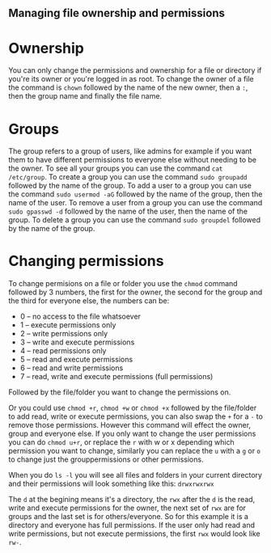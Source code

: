 ## Managing file ownership and permissions

# Ownership
You can only change the permissions and ownership for a file or directory if you're its owner or you're logged in as root. 
To change the owner of a file the command is `chown` followed by the name of the new owner, then a `:`, then the group name and finally the file name.

# Groups
The group refers to a group of users, like admins for example if you want them to have different permissions to everyone else without needing to be the owner.
To see all your groups you can use the command `cat /etc/group`.
To create a group you can use the command `sudo groupadd` followed by the name of the group.
To add a user to a group you can use the command `sudo usermod -aG` followed by the name of the group, then the name of the user.
To remove a user from a group you can use the command `sudo gpasswd -d` followed by the name of the user, then the name of the group.
To delete a group you can use the command `sudo groupdel` followed by the name of the group.

# Changing permissions
To change permisions on a file or folder you use the `chmod` command followed by 3 numbers, the first for the owner, the second for the group and the third for everyone else, the numbers can be:

- 0 – no access to the file whatsoever
- 1 – execute permissions only
- 2 – write permissions only
- 3 – write and execute permissions
- 4 – read permissions only
- 5 – read and execute permissions
- 6 – read and write permissions
- 7 – read, write and execute permissions (full permissions)

Followed by the file/folder you want to change the permissions on.

Or you could use `chmod +r`, `chmod +w` or `chmod +x` followed by the file/folder to add read, write or execute permissions, you can also swap the `+` for a `-` to remove those permissions. However this command will effect the owner, group and everyone else. If you only want to change the user permissions you can do `chmod u+r`, or replace the `r` with w or x depending which permission you want to change, similarly you can replace the `u` with a `g` or `o` to change just the grouppermissions or other permissions.

When you do `ls -l` you will see all files and folders in your current directory and their permissions will look something like this:
`drwxrwxrwx` 

The `d` at the begining means it's a directory, the `rwx` after the `d` is the read, write and execute permissions for the owner, the next set of `rwx` are for groups and the last set is for others/everyone. So for this example it is a directory and everyone has full permissions. If the user only had read and write permissions, but not execute permissions, the first `rwx` would look like `rw-`.